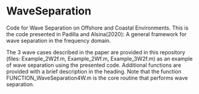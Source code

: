 # WaveSeparation
Code for Wave Separation on Offshore and Coastal Environments.
This is the code presented in Padilla and Alsina(2020): A general framework for wave separation in the frequency domain.

The 3 wave cases described in the paper are provided in this repository (files: Example_2W2f.m, Example_2Wf.m, Example_3W2f.m) as an example of wave separation using the presented code. Additional functions are provided with a brief description in the heading. Note that the function FUNCTION_WaveSeparation4W.m is the core routine that performs wave separation.

